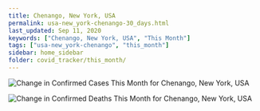 ```yaml
---
title: Chenango, New York, USA
permalink: usa-new_york-chenango-30_days.html
last_updated: Sep 11, 2020
keywords: ["Chenango, New York, USA", "This Month"]
tags: ["usa-new_york-chenango", "this_month"]
sidebar: home_sidebar
folder: covid_tracker/this_month/
---
```


![Change in Confirmed Cases This Month for Chenango, New York, USA](images/graphs/usa-new_york-chenango-delta_confirmed-30_days_graph.png)

![Change in Confirmed Deaths This Month for Chenango, New York, USA](images/graphs/usa-new_york-chenango-delta_deaths-30_days_graph.png)
